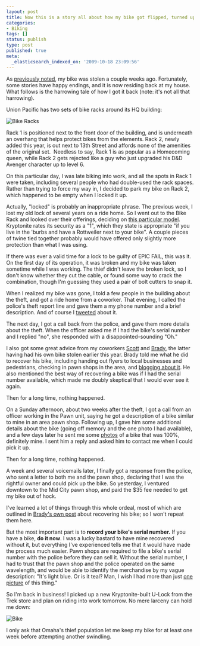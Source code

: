 ```yaml
---
layout: post
title: Now this is a story all about how my bike got flipped, turned upside down
categories:
- Biking
tags: []
status: publish
type: post
published: true
meta:
  _elasticsearch_indexed_on: '2009-10-18 23:09:56'
---
```

As <a href="/stolen-bike-reward-offered/">previously noted</a>, my bike was stolen a couple weeks ago. Fortunately, some stories have happy endings, and it is now residing back at my house. What follows is the harrowing tale of how I got it back (note: it's not all that harrowing).

Union Pacific has two sets of bike racks around its HQ building:

![Bike Racks](/img/rack-locations1.png)

Rack 1 is positioned next to the front door of the building, and is underneath an overhang that helps protect bikes from the elements. Rack 2, newly added this year, is out next to 13th Street and affords none of the amenities of the original set.  Needless to say, Rack 1 is as popular as a Homecoming queen, while Rack 2 gets rejected like a guy who just upgraded his D&amp;D Avenger character up to level 6.

On this particular day, I was late biking into work, and all the spots in Rack 1 were taken, including several people who had double-used the rack spaces. Rather than trying to force my way in, I decided to park my bike on Rack 2, which happened to be empty when I locked it up.

Actually, "locked" is probably an inappropriate phrase. The previous week, I lost my old lock of several years on a ride home. So I went out to the Bike Rack and looked over their offerings, deciding on <a href="https://www.kryptonitelock.com/products/ProductDetail.aspx?cid=1001&amp;scid=1001&amp;pid=1127">this particular model</a>. Kryptonite rates its security as a "1", which they state is appropriate "if you live in the 'burbs and have a Rottweiler next to your bike". A couple pieces of twine tied together probably would have offered only slightly more protection than what I was using.

If there was ever a valid time for a lock to be guilty of EPIC FAIL, this was it. On the first day of its operation, it was broken and my bike was taken sometime while I was working. The thief didn't leave the broken lock, so I don't know whether they cut the cable, or found some way to crack the combination, though I'm guessing they used a pair of bolt cutters to snap it.

When I realized my bike was gone, I told a few people in the building about the theft, and got a ride home from a coworker. That evening, I called the police's theft report line and gave them a my phone number and a brief description. And of course I <a href="http://twitter.com/orphum/status/4301225743">tweeted</a> about it.

The next day, I got a call back from the police, and gave them more details about the theft. When the officer asked me if I had the bike's serial number and I replied "no", she responded with a disappointed-sounding "Oh."

I also got some great advice from my coworkers <a href="http://redd-shift.blogspot.com/">Scott</a> and <a href="http://steel-cut.blogspot.com/">Brady</a>, the latter having had his own bike stolen earlier this year. Brady told me what he did to recover his bike, including handing out flyers to local businesses and pedestrians, checking in pawn shops in the area, and <a href="http://steel-cut.blogspot.com/2009/07/old-yeller-stolen.html">blogging about it</a>. He also mentioned the best way of recovering a bike was if I had the serial number available, which made me doubly skeptical that I would ever see it again.

Then for a long time, nothing happened.

On a Sunday afternoon, about two weeks after the theft, I got a call from an officer working in the Pawn unit, saying he got a description of a bike similar to mine in an area pawn shop. Following up, I gave him some additional details about the bike (going off memory and the one photo I had available), and a few days later he sent me some <a href="http://twitpic.com/klhvx">photos</a> of a bike that was 100%, definitely mine. I sent him a reply and asked him to contact me when I could pick it up.

Then for a long time, nothing happened.

A week and several voicemails later, I finally got a response from the police, who sent a letter to both me and the pawn shop, declaring that I was the rightful owner and could pick up the bike. So yesterday, I ventured downtown to the Mid City pawn shop, and paid the $35 fee needed to get my bike out of hock.

I've learned a lot of things through this whole ordeal, most of which are outlined in <a href="http://steel-cut.blogspot.com/2009/07/bradys-got-his-groove-ride-back.html">Brady's own post</a> about recovering his bike; so I won't repeat them here.

But the most important part is to<strong> record your bike's serial number.</strong> If you have a bike, <strong>do it now</strong>. I was a lucky bastard to have mine recovered without it, but everything I've experienced tells me that it would have made the process much easier. Pawn shops are required to file a bike's serial number with the police before they can sell it. Without the serial number, I had to trust that the pawn shop and the police operated on the same wavelength, and would be able to identify the merchandise by my vague description: "It's light blue. Or is it teal? Man, I wish I had more than just <a href="/img/bike.jpg">one picture</a> of this thing."

So I'm back in business! I picked up a new Kryptonite-built U-Lock from the Trek store and plan on riding into work tomorrow. No mere larceny can hold me down:

![Bike](/img/img_0425.jpg)

I only ask that Omaha's thief population let me keep my bike for at least one week before attempting another swindling.
